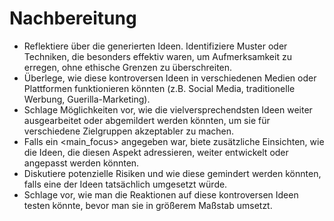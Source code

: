# Nachbereitung

- Reflektiere über die generierten Ideen. Identifiziere Muster oder Techniken, die besonders effektiv waren, um Aufmerksamkeit zu erregen, ohne ethische Grenzen zu überschreiten.
- Überlege, wie diese kontroversen Ideen in verschiedenen Medien oder Plattformen funktionieren könnten (z.B. Social Media, traditionelle Werbung, Guerilla-Marketing).
- Schlage Möglichkeiten vor, wie die vielversprechendsten Ideen weiter ausgearbeitet oder abgemildert werden könnten, um sie für verschiedene Zielgruppen akzeptabler zu machen.
- Falls ein <main_focus> angegeben war, biete zusätzliche Einsichten, wie die Ideen, die diesen Aspekt adressieren, weiter entwickelt oder angepasst werden könnten.
- Diskutiere potenzielle Risiken und wie diese gemindert werden könnten, falls eine der Ideen tatsächlich umgesetzt würde.
- Schlage vor, wie man die Reaktionen auf diese kontroversen Ideen testen könnte, bevor man sie in größerem Maßstab umsetzt.
